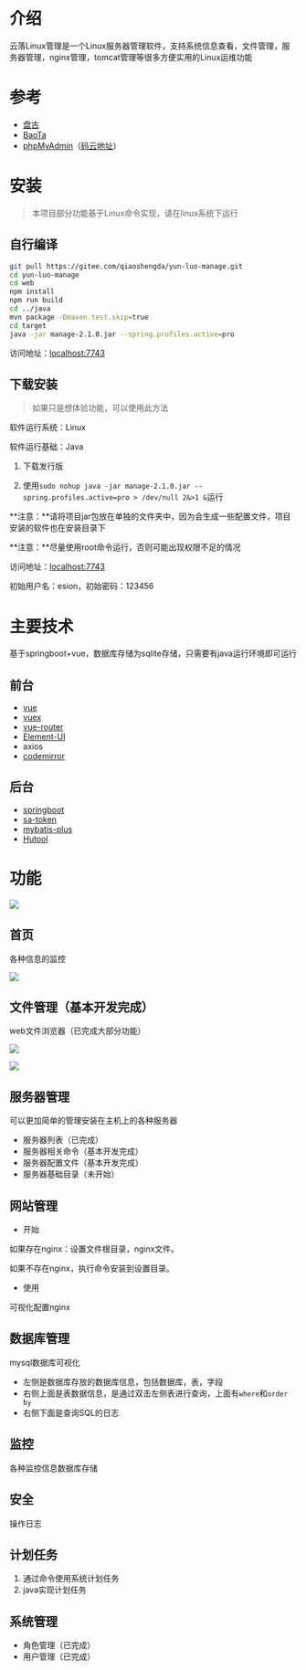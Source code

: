 # 介绍

云落Linux管理是一个Linux服务器管理软件，支持系统信息查看，文件管理，服务器管理，nginx管理，tomcat管理等很多方便实用的Linux运维功能

# 参考

- [盘古](https://gitee.com/javashop/pangu)
- [BaoTa](https://gitee.com/terrydash/BaoTa)
- [phpMyAdmin](https://gitee.com/mirrors/phpMyAdmin)（[码云地址](https://gitee.com/mirrors/phpMyAdmin)）

# 安装

> 本项目部分功能基于Linux命令实现，请在linux系统下运行

## 自行编译

```bash
git pull https://gitee.com/qiaoshengda/yun-luo-manage.git
cd yun-luo-manage
cd web
npm install
npm run build
cd ../java
mvn package -Dmaven.test.skip=true
cd target
java -jar manage-2.1.0.jar --spring.profiles.active=pro
```

访问地址：<localhost:7743>

## 下载安装

> 如果只是想体验功能，可以使用此方法

软件运行系统：Linux

软件运行基础：Java

1. 下载发行版

2. 使用`sudo nohup java -jar manage-2.1.0.jar --spring.profiles.active=pro > /dev/null 2&>1 &`运行

**注意：**请将项目jar包放在单独的文件夹中，因为会生成一些配置文件，项目安装的软件也在安装目录下

**注意：**尽量使用root命令运行，否则可能出现权限不足的情况

访问地址：<localhost:7743>

初始用户名：esion，初始密码：123456

# 主要技术

基于springboot+vue，数据库存储为sqlite存储，只需要有java运行环境即可运行

## 前台

- [vue](https://cn.vuejs.org/)
- [vuex](https://vuex.vuejs.org/zh/)
- [vue-router](https://router.vuejs.org/zh/)
- [Element-UI](https://element.eleme.cn/#/zh-CN)
- axios
- [codemirror](https://codemirror.net/index.html)

## 后台

- [springboot](https://spring.io/projects/spring-boot/)
- [sa-token](http://sa-token.dev33.cn/)
- [mybatis-plus](https://mp.baomidou.com/)
- [Hutool](https://www.hutool.cn/)

# 功能

![](./image/4.jpeg)

## 首页

各种信息的监控

![](./image/3.jpeg)

## 文件管理（基本开发完成）

web文件浏览器（已完成大部分功能）

![](./image/2.jpeg)

![](./image/1.png)

## 服务器管理

可以更加简单的管理安装在主机上的各种服务器

- 服务器列表（已完成）
- 服务器相关命令（基本开发完成）
- 服务器配置文件（基本开发完成）
- 服务器基础目录（未开始）

## 网站管理

- 开始

如果存在nginx：设置文件根目录，nginx文件。

如果不存在nginx，执行命令安装到设置目录。

- 使用

可视化配置nginx

## 数据库管理

mysql数据库可视化

- 左侧是数据库存放的数据库信息，包括数据库，表，字段
- 右侧上面是表数据信息，是通过双击左侧表进行查询，上面有`where`和`order by`
- 右侧下面是查询SQL的日志

## 监控

各种监控信息数据库存储

## 安全

操作日志

## 计划任务

1. 通过命令使用系统计划任务
2. java实现计划任务

## 系统管理

- 角色管理（已完成）
- 用户管理（已完成）



